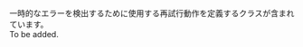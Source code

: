 <Namespace Name="Microsoft.Azure.SqlDatabase.ElasticScale">
  <Docs>
    <summary>一時的なエラーを検出するために使用する再試行動作を定義するクラスが含まれています。</summary> 
    <remarks>To be added.</remarks>
  </Docs>
</Namespace>
